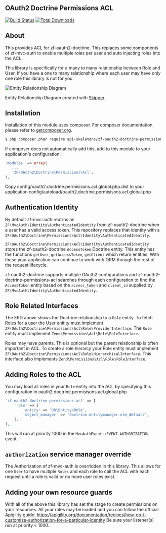 OAuth2 Doctrine Permissions ACL
-------------------------------

[![Build Status](https://travis-ci.org/API-Skeletons/zf-oauth2-doctrine-permissions-acl.svg)](https://travis-ci.org/API-Skeletons/zf-oauth2-doctrine-permissions-acl)
[![Total Downloads](https://poser.pugx.org/api-skeletons/zf-oauth2-doctrine-permissions-acl/downloads)](https://packagist.org/packages/api-skeletons/zf-oauth2-doctrine-permissions-acl)

About
-----

This provides ACL for zf-oauth2-doctrine.  This replaces some components of zf-mvc-auth to enable multiple roles per user and auto injecting roles into the ACL.

This library is specifically for a many to many relationship between Role and User.  If you have a one to many relationship where each user may have only one role this library is not for you.

![Entity Relationship Diagram](https://raw.githubusercontent.com/API-Skeletons/zf-oauth2-doctrine-permissions/master/media/erd.png)

Entity Relationship Diagram created with [Skipper](https://skipper18.com)


Installation
------------
Installation of this module uses composer. For composer documentation, please refer to [getcomposer.org](http://getcomposer.org/).

```sh
$ php composer.phar require api-skeletons/zf-oauth2-doctrine-permissions-acl
```

If composer does not automatically add this, add to this module to your application's configuration:

```php
'modules' => array(
   ...
   'ZF\OAuth2\Doctrine\Permissions\Acl',
),
```

Copy config/oauth2.doctrine.permisisons.acl.global.php.dist to your application config/autoload/oauth2.doctrine.permisisons.acl.global.php

Authentication Identity
-----------------------

By default zf-mvc-auth reutrns an `ZF\MvcAuth\Identity\AuthenticatedIdentity` from zf-oauth2-doctrine when a user has a valid access token.  This repository replaces that identity with a `ZF\OAuth2\Doctrine\Permissions\Acl\Identity\AuthenticatedIdentity`.

`ZF\OAuth2\Doctrine\Permissions\Acl\Identity\AuthenticatedIdentity` stores the zf-oauth2-doctrine `AccessToken` Doctrine entity.  This entity has the functions `getUser`, `getAccessToken`, `getClient` which return entities.  With these your application can continue to work with ORM through the rest of the request lifecycle.

zf-oauth2-doctrine supports multiple OAuth2 configurations and zf-oauth2-doctrine-permissions-acl searches through each configuration
to find the `AccessToken` entity based on the `access_token` and `client_id` supplied by `ZF\MvcAuth\Identity\AuthenticatedIdentity`.


Role Related Interfaces
-----------------------

The ERD above shows the Doctrine relationship to a `Role` entity.  To fetch Roles for a user the User enitity must implement `ZF\OAuth2\Doctrine\Permissions\Acl\Role\ProviderInterface`.  The `Role` entity must implement `Zend\Permissions\Acl\Role\RoleInterface`.

Roles may have parents.  This is optional but the parent relationship is often important in ACL.  To create a role hierarcy your Role entity must implement `ZF\OAuth2\Doctrine\Permissions\Acl\Role\HierarchicalInterface`.  This interface also implements `Zend\Permissions\Acl\Role\RoleInterface`.


Adding Roles to the ACL
-----------------------

You may load all roles in your `Role` entity into the ACL by specifying this configuration in oauth2.doctrine.permisisons.acl.global.php
```php
'zf-oauth2-doctrine-permissions-acl' => [
    'role' => [
        'entity' => 'Db\Entity\Role',
        'object_manager' => 'doctrine.entitymanager.orm_default',
    ],
],
```
This will run at priority 1000 in the `MvcAuthEvent::EVENT_AUTHORIZATION` event.


`authorization` service manager override
----------------------------------------

The Authorization of zf-mvc-auth is overridden in this library.  This allows for one `User` to have multiple `Roles` and each
role to call the ACL with each request until a role is valid or no more user roles exist.


Adding your own resource guards
-------------------------------

With all of the above this library has set the stage to create permissions on your resources.
All your roles may be loaded and you can follow the official Apigility guide:
https://apigility.org/documentation/recipes/how-do-i-customize-authorization-for-a-particular-identity
Be sure your listener(s) run at priority < 1000.